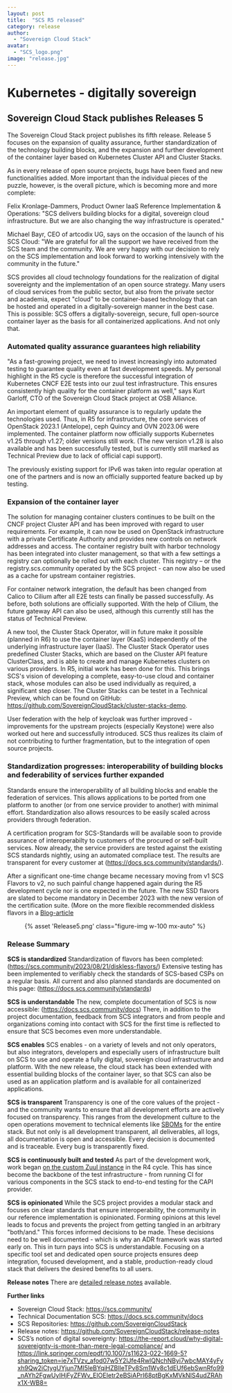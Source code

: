 ```yaml
---
layout: post
title:  "SCS R5 released"
category: release
author:
  - "Sovereign Cloud Stack"
avatar:
  - "SCS_logo.png"
image: "release.jpg"
---
```

# Kubernetes - digitally sovereign
## Sovereign Cloud Stack publishes Releases 5
The Sovereign Cloud Stack project publishes its fifth release. Release 5 focuses on the expansion of quality assurance, further standardization of the technology building blocks, and the expansion and further development of the container layer based on Kubernetes Cluster API and Cluster Stacks.

As in every release of open source projects, bugs have been fixed and new functionalities added. More important than the individual pieces of the puzzle, however, is the overall picture, which is becoming more and more complete:

Felix Kronlage-Dammers, Product Owner IaaS Reference Implementation & Operations: "SCS delivers building blocks for a digital, sovereign cloud infrastructure.  But we are also changing the way infrastructure is operated."

Michael Bayr, CEO of artcodix UG, says on the occasion of the launch of his SCS Cloud: "We are grateful for all the support we have received from the SCS team and the community. We are very happy with our decision to rely on the SCS implementation and look forward to working intensively with the community in the future."

SCS provides all cloud technology foundations for the realization of digital sovereignty and the implementation of an open source strategy. Many users of cloud services from the public sector, but also from the private sector and academia, expect "cloud" to be container-based technology that can be hosted and operated in a digitally-sovereign manner in the best case. This is possible: SCS offers a digitally-sovereign, secure, full open-source container layer as the basis for all containerized applications. And not only that.
### Automated quality assurance guarantees high reliability
"As a fast-growing project, we need to invest increasingly into automated testing to guarantee quality even at fast development speeds. My personal highlight in the R5 cycle is therefore the successful integration of Kubernetes CNCF E2E tests into our zuul test infrastructure. This ensures consistently high quality for the container platform as well," says Kurt Garloff, CTO of the Sovereign Cloud Stack project at OSB Alliance.

An important element of quality assurance is to regularly update the technologies used. Thus, in R5 for infrastructure, the core services of OpenStack 2023.1 (Antelope), ceph Quincy and OVN 2023.06 were implemented. The container platform now officially supports Kubernetes v1.25 through v1.27; older versions still work. (The new version v1.28 is also available and has been successfully tested, but is currently still marked as Technical Preview due to lack of official capi support).

The previously existing support for IPv6 was taken into regular operation at one of the partners and is now an officially supported feature backed up by testing.
### Expansion of the container layer
The solution for managing container clusters continues to be built on the CNCF project Cluster API and has been improved with regard to user requirements. For example, it can now be used on OpenStack infrastructure with a private Certificate Authority and provides new controls on network addresses and access. The container registry built with harbor technology has been integrated into cluster management, so that with a few settings a registry can optionally be rolled out with each cluster. This registry – or the registry.scs.community operated by the SCS project - can now also be used as a cache for upstream container registries.

For container network integration, the default has been changed from Calico to Cilium after all E2E tests can finally be passed successfully. As before, both solutions are officially supported. With the help of Cilium, the future gateway API can also be used, although this currently still has the status of Technical Preview.

A new tool, the Cluster Stack Operator, will in future make it possible (planned in R6) to use the container layer (KaaS) independently of the underlying infrastructure layer (IaaS). The Cluster Stack Operator uses predefined Cluster Stacks, which are based on the Cluster API feature ClusterClass, and is able to create and manage Kubernetes clusters on various providers.
In R5, initial work has been done for this. This brings SCS's vision of developing a complete, easy-to-use cloud and container stack, whose modules can also be used individually as required, a significant step closer. The Cluster Stacks can be testet in a Technical Preview, which can be found on GitHub: https://github.com/SovereignCloudStack/cluster-stacks-demo.

User federation with the help of keycloak was further improved - improvements for the upstream projects (especially Keystone) were also worked out here and successfully introduced. SCS thus realizes its claim of not contributing to further fragmentation, but to the integration of open source projects.
### Standardization progresses: interoperability of building blocks and federability of services further expanded
Standards ensure the interoperability of all building blocks and enable the federation of services. This allows applications to be ported from one platform to another (or from one service provider to another) with minimal effort. Standardization also allows resources to be easily scaled across providers through federation.

A certification program for SCS-Standards will be available soon to provide assurance of interoperabilty to customers of the procured or self-built services. Now already, the service providers are tested against the existing SCS standards nightly, using an automated compliace test. The results are transparent for every customer at (https://docs.scs.community/standards/).

After a significant one-time change became necessary moving from v1 SCS Flavors to v2, no such painful change happened again during the R5 development cycle nor is one expected in the future. The new SSD flavors are slated to become mandatory in December 2023 with the new version of the certification suite. (More on the more flexible recommended diskless flavors in a [Blog-article](https://scs.community/de/2023/08/21/diskless-flavors/)

<figure class="figure mx-auto d-block" style="width:100%; max-width: 986px;">
    {% asset 'Release5.png' class="figure-img w-100 mx-auto" %}
</figure>

### Release Summary
**SCS is standardized**
Standardization of flavors has been completed: (https://scs.community/2023/08/21/diskless-flavors/)  Extensive testing has been implemented to verifiably check the standards of SCS-based CSPs on a regular basis. All current and also planned standards are documented on this page: (https://docs.scs.community/standards)

**SCS is understandable**
The new, complete documentation of SCS is now accessible: (https://docs.scs.community/docs)  There, in addition to the project documentation, feedback from SCS integrators and from people and organizations coming into contact with SCS for the first time is reflected to ensure that SCS becomes even more understandable.

**SCS enables**
SCS enables - on a variety of levels and not only operators, but also integrators, developers and especially users of infrastructure built on SCS to use and operate a fully digital, sovereign cloud infrastructure and platform. With the new release, the cloud stack has been extended with essential building blocks of the container layer, so that SCS can also be used as an application platform and is available for all containerized applications.

**SCS is transparent**
Transparency is one of the core values of the project - and the community wants to ensure that all development efforts are actively focused on transparency. This ranges from the development culture to the open operations movement to technical elements like [SBOMs](https://en.wikipedia.org/wiki/Software_supply_chain) for the entire stack. But not only is all development transparent, all deliverables, all logs, all documentation is open and accessible. Every decision is documented and is traceable. Every bug is transparently fixed.

**SCS is continuously built and tested**
As part of the development work, work began [on the custom Zuul instance](https://github.com/SovereignCloudStack/issues/issues/157) in the R4 cycle. This has since become the backbone of the test infrastructure - from running CI for various components in the SCS stack to end-to-end testing for the CAPI provider.

**SCS is opinionated**
While the SCS project provides a modular stack and focuses on clear standards that ensure  interoperability, the community in our reference implementation is opinionated. Forming opinions at this level leads to focus and prevents the project from getting tangled in an arbitrary "both/and." This forces informed decisions to be made. These decisions need to be well documented - which is why an ADR framework was started early on. This in turn pays into SCS is understandable. Focusing on a specific tool set and dedicated open source projects ensures deep integration, focused development, and a stable, production-ready cloud stack that delivers the desired benefits to all users.

**Release notes**
There are [detailed release notes](https://docs.scs.community/docs/releases/Release5/) available.

**Further links**
* Sovereign Cloud Stack: <https://scs.community/>
* Technical Documentation SCS: <https://docs.scs.community/docs>
* SCS Repositories: <https://github.com/SovereignCloudStack>
* Release notes: <https://github.com/SovereignCloudStack/release-notes>
* SCS’s notion of digital sovereignty: <https://the-report.cloud/why-digital-sovereignty-is-more-than-mere-legal-compliance/> and <https://link.springer.com/epdf/10.1007/s11623-022-1669-5?sharing_token=ie7xTVzv_afod07w5Y2lJfe4RwlQNchNByi7wbcMAY4yFyxh9Qw2iCtygUYjun7MI5leBYqiHZBlIeTPv8Sm1Wv8c1dEUf6ebSwnRfo99_nAYh2FgwUyIHjFyZFWv_EIOEIetr2eBSiAPrI68ptBgKxMVkNlS4udZRAhx1X-WB8=>

